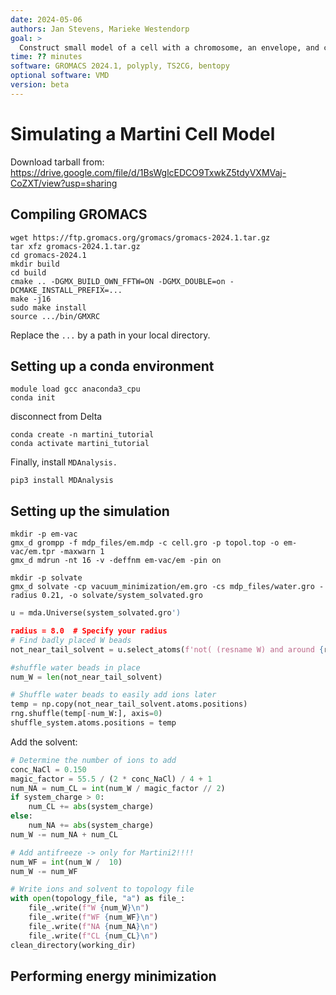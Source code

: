 ```yaml
---
date: 2024-05-06
authors: Jan Stevens, Marieke Westendorp
goal: >
  Construct small model of a cell with a chromosome, an envelope, and cytosolic proteins and metabolites.
time: ?? minutes
software: GROMACS 2024.1, polyply, TS2CG, bentopy
optional software: VMD
version: beta
---
```


# Simulating a Martini Cell Model

Download tarball from:
https://drive.google.com/file/d/1BsWglcEDCO9TxwkZ5tdyVXMVaj-CoZXT/view?usp=sharing

## Compiling GROMACS

```
wget https://ftp.gromacs.org/gromacs/gromacs-2024.1.tar.gz
tar xfz gromacs-2024.1.tar.gz
cd gromacs-2024.1
mkdir build
cd build
cmake .. -DGMX_BUILD_OWN_FFTW=ON -DGMX_DOUBLE=on -DCMAKE_INSTALL_PREFIX=...
make -j16
sudo make install
source .../bin/GMXRC
```

Replace the `...` by a path in your local directory.

## Setting up a conda environment

```
module load gcc anaconda3_cpu
conda init
```

disconnect from Delta

```
conda create -n martini_tutorial
conda activate martini_tutorial
```
Finally, install `MDAnalysis.`

```
pip3 install MDAnalysis
```


## Setting up the simulation

```
mkdir -p em-vac
gmx_d grompp -f mdp_files/em.mdp -c cell.gro -p topol.top -o em-vac/em.tpr -maxwarn 1
gmx_d mdrun -nt 16 -v -deffnm em-vac/em -pin on
```

```
mkdir -p solvate
gmx_d solvate -cp vacuum_minimization/em.gro -cs mdp_files/water.gro -radius 0.21, -o solvate/system_solvated.gro
```

```python
u = mda.Universe(system_solvated.gro')

radius = 8.0  # Specify your radius
# Find badly placed W beads
not_near_tail_solvent = u.select_atoms(f'not( (resname W) and around {radius} (name C1 C2A C2B C3A C3B C4A C4B D2A D2B) )')

#shuffle water beads in place
num_W = len(not_near_tail_solvent)

# Shuffle water beads to easily add ions later
temp = np.copy(not_near_tail_solvent.atoms.positions)
rng.shuffle(temp[-num_W:], axis=0)
shuffle_system.atoms.positions = temp
```

Add the solvent:
```python
# Determine the number of ions to add
conc_NaCl = 0.150
magic_factor = 55.5 / (2 * conc_NaCl) / 4 + 1
num_NA = num_CL = int(num_W / magic_factor // 2)
if system_charge > 0:
    num_CL += abs(system_charge)
else:
    num_NA += abs(system_charge)
num_W -= num_NA + num_CL

# Add antifreeze -> only for Martini2!!!!
num_WF = int(num_W /  10)
num_W -= num_WF

# Write ions and solvent to topology file
with open(topology_file, "a") as file_:
    file_.write(f"W {num_W}\n")
    file_.write(f"WF {num_WF}\n")
    file_.write(f"NA {num_NA}\n")
    file_.write(f"CL {num_CL}\n")
clean_directory(working_dir)
```

## Performing energy minimization

